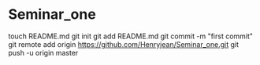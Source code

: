 Seminar_one
===========
touch README.md
git init
git add README.md
git commit -m "first commit"
git remote add origin https://github.com/Henryjean/Seminar_one.git
git push -u origin master

